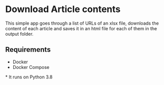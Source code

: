 # Download Article contents

This simple app goes through a list of URLs of an xlsx file, downloads the content of each article and saves it in an html file for each of them in the output folder.

## Requirements

- Docker
- Docker Compose

\* It runs on Python 3.8